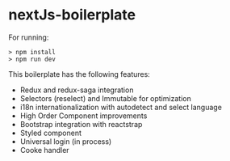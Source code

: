 # nextJs-boilerplate

For running:
```
> npm install
> npm run dev
```
This boilerplate has the following features:

- Redux and redux-saga integration
- Selectors (reselect) and Immutable for optimization
- i18n internationalization with autodetect and select language
- High Order Component improvements
- Bootstrap integration with reactstrap
- Styled component
- Universal login (in process)
- Cooke handler
